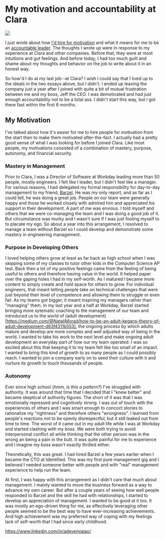 # My motivation and accountability at Clara

![][lead-image-jpg]

I just wrote about how [I'd hire for motivation]() and what it means for me to be an [accountable leader](). The thoughts I wrote up were in response to my experience at Clara and other companies. Before that, they were at most intuitions and gut feelings. And before today, I had too much guilt and shame about my thoughts and behavior on the job to write about it in an honest way.

So how'd I do at my last job--at Clara? I wish I could say that I lived up to the ideals in the two essays above, but I didn't. I ended up leaving the company just a year after I joined with quite a bit of mutual frustration between me and my boss, Jeff the CEO. I was demotivated and had just enough accountability not to be a total ass. I didn't start this way, but I got there fast within the first 6 months.

## My Motivation

I've talked about how it's easier for me to hire people for motivation from the start then to make them motivated after-the-fact. I actually had a pretty good sense of what I was looking for before I joined Clara. Like most people, my motivations consisted of a combination of mastery, purpose, autonomy, and financial security.

### Mastery in Management
Prior to Clara, I was a Director of Software at Workday leading more than 50 people, mostly engineers. I felt like I leader, but I didn't feel like a manager. For various reasons, I had delegated my formal responsibility for day-to-day management to my friend, [Barzel](https://www.linkedin.com/in/barzelsegal/). He was my only report, and as far as I could tell, he was doing a great job. People on our team were generally happy and those he worked closely with admired him and appreciated his support in their development. A part of me was envious. I told myself and others that we were co-managing the team and I was doing a good job of it. But circumstance was murky and I wasn't sure if I was just fooling myself to to placate my ego. So about a year into this arrangement, I resolved to manage a team without Barzel so I could develop and demonstrate some mastery in engineering management.

### Purpose in Developing Others
I loved helping others grow at least as far back as high school when I was skipping some of my classes to tutor other kids in the Computer Science AP test. Back then a lot of my positive feelings came from the feeling of being useful to others and therefore having value in the world. It helped paper over the gaping holes I had in my self-worth. As I matured I became more content to simply create and hold space for others to grow. For individual engineers, that meant letting people take on technical challenges that were just beyond their level of competence and allowing them to struggle or even fail. As my teams got bigger, it meant inspiring my managers rather than "managing" them. In my last year and a half at Workday, Barzel started bringing more sytematic coaching to the management of our team and introduced us to the world of (adult development)[https://medium.com/@NataliMorad/how-to-be-an-adult-kegans-theory-of-adult-development-d63f4311b553], the ongoing process by which adults mature and develop are more complex and well adjusted way of being in the world. I wanted to take his work to the next level and make ongoing adult development an everyday part of how our my team operated. I was so excited about this that keeping it to my team felt like too small of an impact. I wanted to bring this kind of growth to as many people as I could possibly reach. I wanted to join a company early on to seed their culture with it and nurture its growth to touch thousands of people.

### Autonomy
Ever since high school (_hmm, is this a pattern?_) I've struggled with authority. It was around that time that I decided that I "knew better" and became skeptical of authority figures. The short of it was that I was emotionally repressed and cognitively strong. I was out of touch with the experiences of others and I was smart enough to concoct stories to rationalize my "rightness" and therefore others "wrongness". I learned from people's reactions not to be openly disrespectful, but it still leaked out from time to time. The worst of it came out in my adult life while I was at Workday and started clashing with my boss. We were both trying to avoid interpersonal conflict all while thinking that the other person was in the wrong an being a pain in the butt. It was quite painful for me to experience and I imagine my boss wasn't exactly thrilled either.






Theoretically, this was great. I had hired Barzel a few years earlier when I became the CTO at Identified. This was my first pure management gig and I believed I needed someone better with people and with "real" management experience to help run the team. 

At first, I was happy with this arrangement as I didn't care that much about management. I mainly wanted to move the business forward as a way to advance my own career. But after a couple years of seeing how well people responded to Barzel and the skill he had with relationships, I started to develop an appreciation of management. I wanted to be good at it too. It was mostly an ego-driven thing for me, as effectively leveraging other people seemed to be the best way to have ever-increasing achievements. And high achievement was my preferred way of coping with my feelings lack of self-worth that I had since early childhood.





https://www.linkedin.com/in/adeyemiajao/

[lead-image-jpg]: https://github.com/adam-p/markdown-here/raw/master/src/common/images/icon48.png
